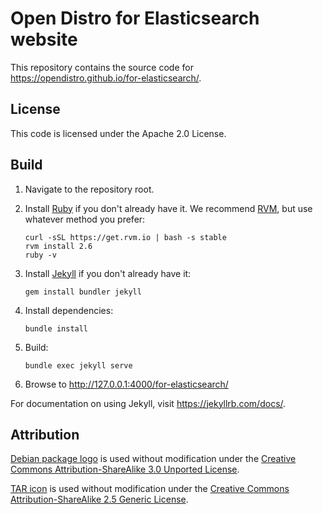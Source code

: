 # Open Distro for Elasticsearch website

This repository contains the source code for https://opendistro.github.io/for-elasticsearch/.


## License

This code is licensed under the Apache 2.0 License.


## Build

1. Navigate to the repository root.

1. Install [Ruby](https://www.ruby-lang.org/en/) if you don't already have it. We recommend [RVM](https://rvm.io/), but use whatever method you prefer:

   ```
   curl -sSL https://get.rvm.io | bash -s stable
   rvm install 2.6
   ruby -v
   ```

1. Install [Jekyll](https://jekyllrb.com/) if you don't already have it:

   ```
   gem install bundler jekyll
   ```

1. Install dependencies:

   `bundle install`

1. Build:

   `bundle exec jekyll serve`

1.  Browse to http://127.0.0.1:4000/for-elasticsearch/

For documentation on using Jekyll, visit https://jekyllrb.com/docs/.


## Attribution

[Debian package logo](https://commons.wikimedia.org/wiki/File:Application-x-deb.svg) is used without modification under the [Creative Commons Attribution-ShareAlike 3.0 Unported License](https://creativecommons.org/licenses/by-sa/3.0/).

[TAR icon](http://www.softicons.com/system-icons/hycons-icon-theme-by-gomez-hyuuga) is used without modification under the [Creative Commons Attribution-ShareAlike 2.5 Generic License](https://creativecommons.org/licenses/by-sa/2.5/).
